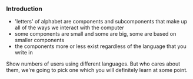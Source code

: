 ### Introduction

- 'letters' of alphabet are components and subcomponents that make up all of the ways we interact with the computer
- some components are small and some are big, some are based on smaller components
- the components more or less exist regardless of the language that you write in

Show numbers of users using different languages.
But who cares about them, we're going to pick one which you will definitely learn at some point.